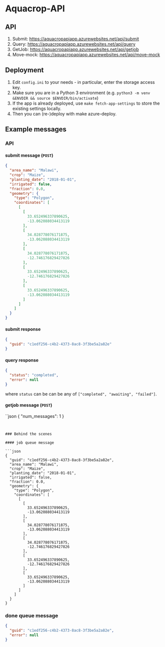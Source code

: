# Aquacrop-API

## API

1. Submit: https://aquacropapiapp.azurewebsites.net/api/submit
2. Query: https://aquacropapiapp.azurewebsites.net/api/query
3. GetJob: https://aquacropapiapp.azurewebsites.net/api/getjob
4. Move-mock: https://aquacropapiapp.azurewebsites.net/api/move-mock

## Deployment

1. Edit `config.ini` to your needs - in particular, enter the storage access key.
2. Make sure you are in a Python 3 environment (e.g. `python3 -m venv &ENVDIR && source $ENVDIR/bin/activate`)
3. If the app is already deployed, use `make fetch-app-settings` to store the existing settings locally.
4. Then you can (re-)deploy with make azure-deploy.


## Example messages

### API

#### submit message (`POST`)

```json
{
  "area_name": "Malawi",
  "crop": "Maize",
  "planting_date": "2018-01-01",
  "irrigated": false,
  "fraction": 0.0,
  "geometry": {
    "type": "Polygon",
    "coordinates": [
      [
        [
          33.652496337890625,
          -13.062088034413119
        ],
        [
          34.028778076171875,
          -13.062088034413119
        ],
        [
          34.028778076171875,
          -12.746176829427826
        ],
        [
          33.652496337890625,
          -12.746176829427826
        ],
        [
          33.652496337890625,
          -13.062088034413119
        ]
      ]
    ]
  }
}
```

#### submit response

```json
{
  "guid": "c1edf256-c4b2-4373-8ac8-3f3be5a2a82e"
}
```

#### query response

```json
{
  "status": "completed",
  "error": null
}
```

where `status` can be can be any of `["completed", "awaiting", "failed"]`.

#### getjob message (`POST`)

``json
{
  "num_messages": 1
}
```


### Behind the scenes

#### job queue message

```json
{
  "guid": "c1edf256-c4b2-4373-8ac8-3f3be5a2a82e",
  "area_name": "Malawi",
  "crop": "Maize",
  "planting_date": "2018-01-01",
  "irrigated": false,
  "fraction": 0.0,
  "geometry": {
    "type": "Polygon",
    "coordinates": [
      [
        [
          33.652496337890625,
          -13.062088034413119
        ],
        [
          34.028778076171875,
          -13.062088034413119
        ],
        [
          34.028778076171875,
          -12.746176829427826
        ],
        [
          33.652496337890625,
          -12.746176829427826
        ],
        [
          33.652496337890625,
          -13.062088034413119
        ]
      ]
    ]
  }
}

```

### done queue message

```json
{
  "guid": "c1edf256-c4b2-4373-8ac8-3f3be5a2a82e",
  "error": null
}
```
